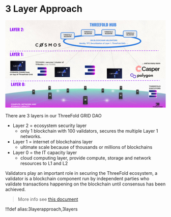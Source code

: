# 3 Layer Approach

![](img/3layers_tf_.jpg)


There are 3 layers in our ThreeFold GRID DAO

- Layer 2 = ecosystem security layer
  - only 1 blockchain with 100 validators, secures the multiple Layer 1 networks.
- Layer 1 = internet of blockchains layer
  - ultimate scale because of thousands or millions of blockchains
- Layer 0 = the IT capacity layer
  - cloud computing layer, provide compute, storage and network resources to L1 and L2

Validators play an important role in securing the ThreeFold ecosystem, a validator is a blockchain component run by independent parties who validate transactions happening on the blockchain until consensus has been achieved. 


> More info see [this document](dao_executors_validators)

!!!def alias:3layerapproach,3layers
